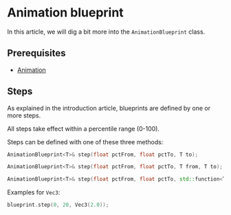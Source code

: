 # Animation blueprint

In this article, we will dig a bit more into the ``AnimationBlueprint`` class.

## Prerequisites
* [Animation](animation.md)

## Steps
As explained in the introduction article, blueprints are defined by one or more steps.

All steps take effect within a percentile range (0-100).

Steps can be defined with one of these three methods:

````c++
AnimationBlueprint<T>& step(float pctFrom, float pctTo, T to);

AnimationBlueprint<T>& step(float pctFrom, float pctTo, T from, T to);

AnimationBlueprint<T>& step(float pctFrom, float pctTo, std::function<T(float)> func);
````

Examples for ``Vec3``:

````c++
blueprint.step(0, 20, Vec3(2.0));
````